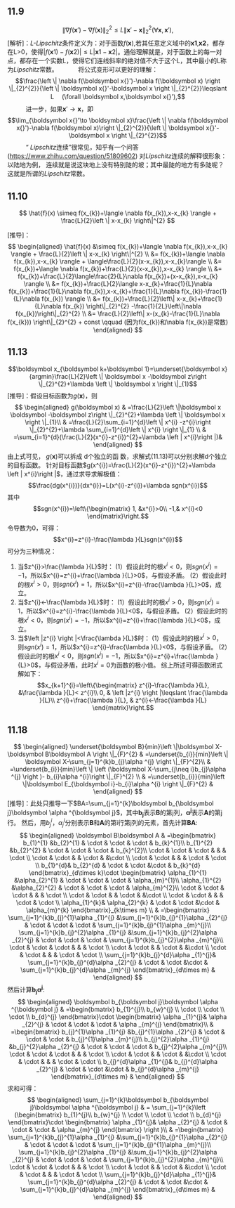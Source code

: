 ## 11.9
$$\left \| \nabla f(\boldsymbol x{}')-\nabla  f(\boldsymbol x) \right \|_{2}^{2} \leqslant L\left \| \boldsymbol x{}'-\boldsymbol x \right \|_{2}^{2} 　(\forall \boldsymbol x,\boldsymbol x{}'),$$
[解析]：*L-Lipschitz*条件定义为：对于函数$f(\boldsymbol x)$,若其任意定义域中的**x1**,**x2**，都存在L>0，使得$|f(\boldsymbol x1)-f(\boldsymbol x2)|≤L|\boldsymbol x1-\boldsymbol x2|$。通俗理解就是，对于函数上的每一对点，都存在一个实数L，使得它们连线斜率的绝对值不大于这个L，其中最小的L称为*Lipschitz*常数。
　　　将公式变形可以更好的理解：$$\frac{\left \| \nabla f(\boldsymbol x{}')-\nabla f(\boldsymbol x) \right \|_{2}^{2}}{\left \| \boldsymbol x{}'-\boldsymbol x \right \|_{2}^{2}}\leqslant L 　(\forall \boldsymbol x,\boldsymbol x{}'),$$
　　　进一步，如果$\boldsymbol x{}'\to  \boldsymbol x$，即$$\lim_{\boldsymbol x{}'\to \boldsymbol x}\frac{\left \| \nabla f(\boldsymbol x{}')-\nabla f(\boldsymbol x)\right \|_{2}^{2}}{\left \| \boldsymbol x{}'-\boldsymbol x \right \|_{2}^{2}}$$
　　　“ *Lipschitz*连续”很常见，知乎有一个问答(https://www.zhihu.com/question/51809602) 对*Lipschitz*连续的解释很形象：以陆地为例， 连续就是说这块地上没有特别陡的坡；其中最陡的地方有多陡呢？这就是所谓的*Lipschitz*常数。 

## 11.10

$$
\hat{f}(x) \simeq f(x_{k})+\langle \nabla f(x_{k}),x-x_{k} \rangle + \frac{L}{2}\left \| x-x_{k} \right\|^{2}
$$

[推导]：
$$
\begin{aligned}
\hat{f}(x) &\simeq f(x_{k})+\langle \nabla f(x_{k}),x-x_{k} \rangle + \frac{L}{2}\left \| x-x_{k} \right\|^{2} \\
&= f(x_{k})+\langle \nabla f(x_{k}),x-x_{k} \rangle + \langle\frac{L}{2}(x-x_{k}),x-x_{k}\rangle \\
&= f(x_{k})+\langle \nabla f(x_{k})+\frac{L}{2}(x-x_{k}),x-x_{k} \rangle \\
&= f(x_{k})+\frac{L}{2}\langle\frac{2}{L}\nabla f(x_{k})+(x-x_{k}),x-x_{k} \rangle \\
&= f(x_{k})+\frac{L}{2}\langle x-x_{k}+\frac{1}{L}\nabla f(x_{k})+\frac{1}{L}\nabla f(x_{k}),x-x_{k}+\frac{1}{L}\nabla f(x_{k})-\frac{1}{L}\nabla f(x_{k}) \rangle \\
&= f(x_{k})+\frac{L}{2}\left\| x-x_{k}+\frac{1}{L}\nabla f(x_{k}) \right\|_{2}^{2} -\frac{1}{2L}\left\|\nabla f(x_{k})\right\|_{2}^{2} \\
&= \frac{L}{2}\left\| x-(x_{k}-\frac{1}{L}\nabla f(x_{k})) \right\|_{2}^{2} + const \qquad (因为f(x_{k})和\nabla f(x_{k})是常数)
\end{aligned}
$$

## 11.13
$$\boldsymbol x_{\boldsymbol k+\boldsymbol 1}=\underset{\boldsymbol x}{argmin}\frac{L}{2}\left \| \boldsymbol x -\boldsymbol z\right \|_{2}^{2}+\lambda \left \| \boldsymbol x \right \|_{1}$$
[推导]：假设目标函数为$g(\boldsymbol x)$，则
$$
\begin{aligned}
g(\boldsymbol x)
& =\frac{L}{2}\left \|\boldsymbol  x \boldsymbol -\boldsymbol z\right \|_{2}^{2}+\lambda \left \| \boldsymbol x \right \|_{1}\\
& =\frac{L}{2}\sum_{i=1}^{d}\left \| x^{i} -z^{i}\right \|_{2}^{2}+\lambda \sum_{i=1}^{d}\left \| x^{i} \right \|_{1} \\
& =\sum_{i=1}^{d}(\frac{L}{2}(x^{i}-z^{i})^{2}+\lambda \left | x^{i}\right |)&
\end{aligned}
$$
由上式可见， $g(\boldsymbol x)$可以拆成 d个独立的函 数，求解式(11.13)可以分别求解d个独立的目标函数。 
针对目标函数$g(x^{i})=\frac{L}{2}(x^{i}-z^{i})^{2}+\lambda \left | x^{i}\right |$，通过求导求解极值：
$$\frac{dg(x^{i})}{dx^{i}}=L(x^{i}-z^{i})+\lambda sgn(x^{i})$$
其中$$sgn(x^{i})=\left\{\begin{matrix}
1, &x^{i}>0\\ 
 -1,& x^{i}<0
\end{matrix}\right.$$
令导数为0，可得：$$x^{i}=z^{i}-\frac{\lambda }{L}sgn(x^{i})$$可分为三种情况：
1. 当$z^{i}>\frac{\lambda }{L}$时：
    (1）假设此时的根$x^{i}<0$，则$sgn(x^{i})=-1$，所以$x^{i}=z^{i}+\frac{\lambda }{L}>0$，与假设矛盾。
    (2）假设此时的根$x^{i}>0$，则$sgn(x^{i})=1$，所以$x^{i}=z^{i}-\frac{\lambda }{L}>0$，成立。
2. 当$z^{i}<-\frac{\lambda }{L}$时：
    (1）假设此时的根$x^{i}>0$，则$sgn(x^{i})=1$，所以$x^{i}=z^{i}-\frac{\lambda }{L}<0$，与假设矛盾。
    (2）假设此时的根$x^{i}<0$，则$sgn(x^{i})=-1$，所以$x^{i}=z^{i}+\frac{\lambda }{L}<0$，成立。
3. 当$\left |z^{i}  \right |<\frac{\lambda }{L}$时：
    (1）假设此时的根$x^{i}>0$，则$sgn(x^{i})=1$，所以$x^{i}=z^{i}-\frac{\lambda }{L}<0$，与假设矛盾。
    (2）假设此时的根$x^{i}<0$，则$sgn(x^{i})=-1$，所以$x^{i}=z^{i}+\frac{\lambda }{L}>0$，与假设矛盾，此时$x^{i}=0$为函数的极小值。
综上所述可得函数闭式解如下：
$$x_{k+1}^{i}=\left\{\begin{matrix}
z^{i}-\frac{\lambda }{L}, &\frac{\lambda }{L}< z^{i}\\ 
0, & \left |z^{i}  \right |\leqslant \frac{\lambda }{L}\\ 
z^{i}+\frac{\lambda }{L}, & z^{i}<-\frac{\lambda }{L}
\end{matrix}\right.$$

## 11.18

$$
\begin{aligned}
\underset{\boldsymbol B}{min}\left \|\boldsymbol  X-\boldsymbol B\boldsymbol A \right \|_{F}^{2}
& =\underset{b_{i}}{min}\left \| \boldsymbol X-\sum_{j=1}^{k}b_{j}\alpha ^{j} \right \|_{F}^{2}\\
& =\underset{b_{i}}{min}\left \| \left (\boldsymbol X-\sum_{j\neq i}b_{j}\alpha ^{j} \right )- b_{i}\alpha ^{i}\right \|_{F}^{2} \\
& =\underset{b_{i}}{min}\left \|\boldsymbol  E_{\boldsymbol i}-b_{i}\alpha ^{i} \right \|_{F}^{2} &
\end{aligned}
$$
[推导]：此处只推导一下$BA=\sum_{j=1}^{k}\boldsymbol b_{\boldsymbol j}\boldsymbol \alpha ^{\boldsymbol j}$，其中$\boldsymbol b_{\boldsymbol j}$表示**B**的第j列，$\boldsymbol \alpha ^{\boldsymbol j}$表示**A**的第j行。
然后，用$b_{j}^{i}$，$\alpha _{j}^{i}$分别表示**B**和**A**的第i行第j列的元素，首先计算**BA**:
$$
\begin{aligned}
\boldsymbol B\boldsymbol A
& =\begin{bmatrix}
b_{1}^{1} &b_{2}^{1}  & \cdot  & \cdot  & \cdot  & b_{k}^{1}\\ 
b_{1}^{2} &b_{2}^{2}  & \cdot  & \cdot  & \cdot  & b_{k}^{2}\\ 
\cdot  & \cdot  & \cdot  &  &  & \cdot \\ 
\cdot  &  \cdot &  & \cdot  &  &\cdot  \\ 
 \cdot & \cdot  &  &  & \cdot  & \cdot \\ 
 b_{1}^{d}& b_{2}^{d}  & \cdot  & \cdot  &\cdot   &  b_{k}^{d}
\end{bmatrix}_{d\times k}\cdot 
\begin{bmatrix}
\alpha_{1}^{1} &\alpha_{2}^{1}  & \cdot  & \cdot  & \cdot  & \alpha_{m}^{1}\\ 
\alpha_{1}^{2} &\alpha_{2}^{2}  & \cdot  & \cdot  & \cdot  & \alpha_{m}^{2}\\ 
\cdot  & \cdot  & \cdot  &  &  & \cdot \\ 
\cdot  &  \cdot &  & \cdot  &  &\cdot  \\ 
 \cdot & \cdot  &  &  & \cdot  & \cdot \\ 
 \alpha_{1}^{k}& \alpha_{2}^{k}  & \cdot  & \cdot  &\cdot   &  \alpha_{m}^{k}
\end{bmatrix}_{k\times m} \\
& =\begin{bmatrix}
\sum_{j=1}^{k}b_{j}^{1}\alpha _{1}^{j} &\sum_{j=1}^{k}b_{j}^{1}\alpha _{2}^{j} & \cdot  & \cdot  & \cdot  & \sum_{j=1}^{k}b_{j}^{1}\alpha _{m}^{j}\\ 
\sum_{j=1}^{k}b_{j}^{2}\alpha _{1}^{j} &\sum_{j=1}^{k}b_{j}^{2}\alpha _{2}^{j}  & \cdot  & \cdot  & \cdot  & \sum_{j=1}^{k}b_{j}^{2}\alpha _{m}^{j}\\ 
\cdot  & \cdot  & \cdot  &  &  & \cdot \\ 
\cdot  &  \cdot &  & \cdot  &  &\cdot  \\ 
 \cdot & \cdot  &  &  & \cdot  & \cdot \\ 
\sum_{j=1}^{k}b_{j}^{d}\alpha _{1}^{j}& \sum_{j=1}^{k}b_{j}^{d}\alpha _{2}^{j}  & \cdot  & \cdot  &\cdot   &  \sum_{j=1}^{k}b_{j}^{d}\alpha _{m}^{j}
\end{bmatrix}_{d\times m} &
\end{aligned}
$$
然后计算$\boldsymbol b_{\boldsymbol j}\boldsymbol \alpha ^{\boldsymbol j}$:
$$
\begin{aligned}
\boldsymbol b_{\boldsymbol j}\boldsymbol \alpha ^{\boldsymbol j}
& =\begin{bmatrix}
b_{1}^{j}\\ b_{w}^{j}
\\ \cdot 
\\ \cdot 
\\ \cdot 
\\ b_{d}^{j}
\end{bmatrix}\cdot 
\begin{bmatrix}
 \alpha _{1}^{j}& \alpha _{2}^{j} & \cdot  & \cdot  & \cdot  & \alpha _{m}^{j}
\end{bmatrix}\\
& =\begin{bmatrix}
b_{j}^{1}\alpha _{1}^{j} &b_{j}^{1}\alpha _{2}^{j} & \cdot  & \cdot  & \cdot  & b_{j}^{1}\alpha _{m}^{j}\\ 
b_{j}^{2}\alpha _{1}^{j} &b_{j}^{2}\alpha _{2}^{j}  & \cdot  & \cdot  & \cdot  & b_{j}^{2}\alpha _{m}^{j}\\ 
\cdot  & \cdot  & \cdot  &  &  & \cdot \\ 
\cdot  &  \cdot &  & \cdot  &  &\cdot  \\ 
 \cdot & \cdot  &  &  & \cdot  & \cdot \\ 
b_{j}^{d}\alpha _{1}^{j}& b_{j}^{d}\alpha _{2}^{j}  & \cdot  & \cdot  &\cdot   &  b_{j}^{d}\alpha _{m}^{j}
\end{bmatrix}_{d\times m} &
\end{aligned}
$$
求和可得：
$$
\begin{aligned}
\sum_{j=1}^{k}\boldsymbol b_{\boldsymbol j}\boldsymbol \alpha ^{\boldsymbol j} 
& = \sum_{j=1}^{k}\left (\begin{bmatrix}
b_{1}^{j}\\ b_{w}^{j}
\\ \cdot 
\\ \cdot 
\\ \cdot 
\\ b_{d}^{j}
\end{bmatrix}\cdot 
\begin{bmatrix}
 \alpha _{1}^{j}& \alpha _{2}^{j} & \cdot  & \cdot  & \cdot  & \alpha _{m}^{j}
\end{bmatrix} \right )\\
& =\begin{bmatrix}
\sum_{j=1}^{k}b_{j}^{1}\alpha _{1}^{j} &\sum_{j=1}^{k}b_{j}^{1}\alpha _{2}^{j} & \cdot  & \cdot  & \cdot  & \sum_{j=1}^{k}b_{j}^{1}\alpha _{m}^{j}\\ 
\sum_{j=1}^{k}b_{j}^{2}\alpha _{1}^{j} &\sum_{j=1}^{k}b_{j}^{2}\alpha _{2}^{j}  & \cdot  & \cdot  & \cdot  & \sum_{j=1}^{k}b_{j}^{2}\alpha _{m}^{j}\\ 
\cdot  & \cdot  & \cdot  &  &  & \cdot \\ 
\cdot  &  \cdot &  & \cdot  &  &\cdot  \\ 
 \cdot & \cdot  &  &  & \cdot  & \cdot \\ 
\sum_{j=1}^{k}b_{j}^{d}\alpha _{1}^{j}& \sum_{j=1}^{k}b_{j}^{d}\alpha _{2}^{j}  & \cdot  & \cdot  &\cdot   &  \sum_{j=1}^{k}b_{j}^{d}\alpha _{m}^{j}
\end{bmatrix}_{d\times m} &
\end{aligned}
$$
